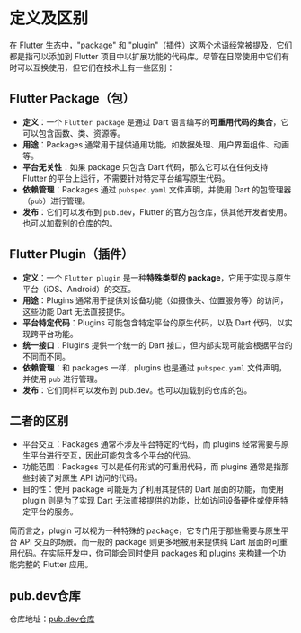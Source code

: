 # 定义及区别

在 Flutter 生态中，"package" 和 "plugin"（插件）这两个术语经常被提及，它们都是指可以添加到 Flutter 项目中以扩展功能的代码库。尽管在日常使用中它们有时可以互换使用，但它们在技术上有一些区别：

## Flutter Package（包）

* **定义**：一个 `Flutter package` 是通过 Dart 语言编写的**可重用代码的集合**，它可以包含函数、类、资源等。
* **用途**：Packages 通常用于提供通用功能，如数据处理、用户界面组件、动画等。
* **平台无关性**：如果 package 只包含 Dart 代码，那么它可以在任何支持 Flutter 的平台上运行，不需要针对特定平台编写原生代码。
* **依赖管理**：Packages 通过 `pubspec.yaml` 文件声明，并使用 Dart 的包管理器（`pub`）进行管理。
* **发布**：它们可以发布到 `pub.dev`，Flutter 的官方包仓库，供其他开发者使用。也可以加载别的仓库的包。

## Flutter Plugin（插件）

* **定义**：一个 `Flutter plugin` 是一种**特殊类型的 package**，它用于实现与原生平台（iOS、Android）的交互。
* **用途**：Plugins 通常用于提供对设备功能（如摄像头、位置服务等）的访问，这些功能 Dart 无法直接提供。
* **平台特定代码**：Plugins 可能包含特定平台的原生代码，以及 Dart 代码，以实现跨平台功能。
* **统一接口**：Plugins 提供一个统一的 Dart 接口，但内部实现可能会根据平台的不同而不同。
* **依赖管理**：和 packages 一样，plugins 也是通过 `pubspec.yaml` 文件声明，并使用 `pub` 进行管理。
* **发布**：它们同样可以发布到 pub.dev。也可以加载别的仓库的包。

## 二者的区别

* 平台交互：Packages 通常不涉及平台特定的代码，而 plugins 经常需要与原生平台进行交互，因此可能包含多个平台的代码。
* 功能范围：Packages 可以是任何形式的可重用代码，而 plugins 通常是指那些封装了对原生 API 访问的代码。
* 目的性：使用 package 可能是为了利用其提供的 Dart 层面的功能，而使用 plugin 则是为了实现 Dart 无法直接提供的功能，比如访问设备硬件或使用特定平台的服务。

简而言之，plugin 可以视为一种特殊的 package，它专门用于那些需要与原生平台 API 交互的场景。而一般的 package 则更多地被用来提供纯 Dart 层面的可重用代码。在实际开发中，你可能会同时使用 packages 和 plugins 来构建一个功能完整的 Flutter 应用。

## pub.dev仓库

仓库地址：[pub.dev仓库](https://pub-web.flutter-io.cn/packages?q=sdk%3Aflutter)
